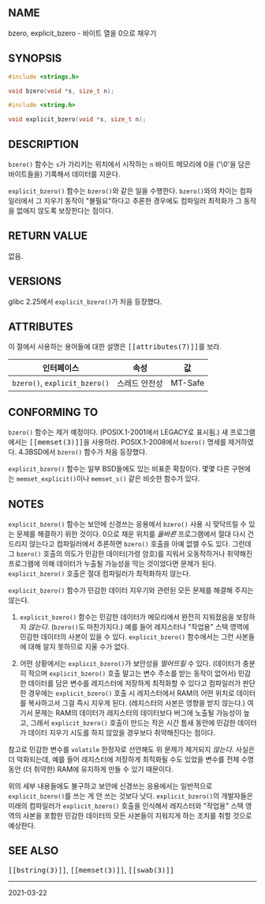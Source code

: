 ## NAME

bzero, explicit_bzero - 바이트 열을 0으로 채우기

## SYNOPSIS

```c
#include <strings.h>

void bzero(void *s, size_t n);

#include <string.h>

void explicit_bzero(void *s, size_t n);
```

## DESCRIPTION

`bzero()` 함수는 `s`가 가리키는 위치에서 시작하는 `n` 바이트 메모리에 0을 ('\0'을 담은 바이트들을) 기록해서 데이터를 지운다.

`explicit_bzero()` 함수는 `bzero()`와 같은 일을 수행한다. `bzero()`와의 차이는 컴파일러에서 그 지우기 동작이 "불필요"하다고 추론한 경우에도 컴파일러 최적화가 그 동작을 없애지 않도록 보장한다는 점이다.

## RETURN VALUE

없음.

## VERSIONS

glibc 2.25에서 `explicit_bzero()`가 처음 등장했다.

## ATTRIBUTES

이 절에서 사용하는 용어들에 대한 설명은 <tt>[[attributes(7)]]</tt>를 보라.

| 인터페이스 | 속성 | 값 |
| --- | --- | --- |
| `bzero()`, `explicit_bzero()` | 스레드 안전성 | MT-Safe |

## CONFORMING TO

`bzero()` 함수는 제거 예정이다. (POSIX.1-2001에서 LEGACY로 표시됨.) 새 프로그램에서는 <tt>[[memset(3)]]</tt>을 사용하라. POSIX.1-2008에서 `bzero()` 명세를 제거하였다. 4.3BSD에서 `bzero()` 함수가 처음 등장했다.

`explicit_bzero()` 함수는 일부 BSD들에도 있는 비표준 확장이다. 몇몇 다른 구현에는 `memset_explicit()`이나 `memset_s()` 같은 비슷한 함수가 있다.

## NOTES

`explicit_bzero()` 함수는 보안에 신경쓰는 응용에서 `bzero()` 사용 시 맞닥뜨릴 수 있는 문제를 해결하기 위한 것이다. 0으로 채운 위치를 *올바른* 프로그램에서 절대 다시 건드리지 않는다고 컴파일러에서 추론하면 `bzero()` 호출을 아예 없앨 수도 있다. 그런데 그 `bzero()` 호출의 의도가 민감한 데이터(가령 암호)를 지워서 오동작하거나 취약해진 프로그램에 의해 데이터가 누출될 가능성을 막는 것이었다면 문제가 된다. `explicit_bzero()` 호출은 절대 컴파일러가 최적화하지 않는다.

`explicit_bzero()` 함수가 민감한 데이터 지우기와 관련된 모든 문제를 해결해 주지는 않는다.

1. `explicit_bzero()` 함수는 민감한 데이터가 메모리에서 완전히 지워졌음을 보장하지 *않는다*. (`bzero()`도 마찬가지다.) 예를 들어 레지스터나 "작업용" 스택 영역에 민감한 데이터의 사본이 있을 수 있다. `explicit_bzero()` 함수에서는 그런 사본들에 대해 알지 못하므로 지울 수가 없다.

2. 어떤 상황에서는 `explicit_bzero()`가 보안성을 *떨어뜨릴* 수 있다. (데이터가 충분히 작으며 `explicit_bzero()` 호출 말고는 변수 주소를 받는 동작이 없어서) 민감한 데이터를 담은 변수를 레지스터에 저장하게 최적화할 수 있다고 컴파일러가 판단한 경우에는 `explicit_bzero()` 호출 시 레지스터에서 RAM의 어떤 위치로 데이터를 복사하고서 그걸 즉시 지우게 된다. (레지스터의 사본은 영향을 받지 않는다.) 여기서 문제는 RAM의 데이터가 레지스터의 데이터보다 버그에 노출될 가능성이 높고, 그래서 `explicit_bzero()` 호출이 만드는 작은 시간 틈새 동안에 민감한 데이터가 데이터 지우기 시도를 하지 않았을 경우보다 취약해진다는 점이다.

참고로 민감한 변수를 `volatile` 한정자로 선언해도 위 문제가 제거되지 *않는다*. 사실은 더 악화되는데, 예를 들어 레지스터에 저장하게 최적화될 수도 있었을 변수를 전체 수명 동안 (더 취약한) RAM에 유지하게 만들 수 있기 때문이다.

위의 세부 내용들에도 불구하고 보안에 신경쓰는 응용에서는 일반적으로 `explicit_bzero()`를 쓰는 게 안 쓰는 것보다 낫다. `explicit_bzero()`의 개발자들은 미래의 컴파일러가 `explicit_bzero()` 호출을 인식해서 레지스터와 "작업용" 스택 영역의 사본을 포함한 민감한 데이터의 모든 사본들이 지워지게 하는 조치를 취할 것으로 예상한다.

## SEE ALSO

<tt>[[bstring(3)]]</tt>, <tt>[[memset(3)]]</tt>, <tt>[[swab(3)]]</tt>

----

2021-03-22
